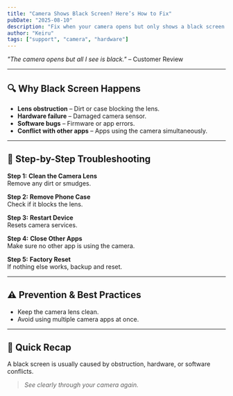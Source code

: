 ```yaml
---
title: "Camera Shows Black Screen? Here’s How to Fix"
pubDate: "2025-08-10"
description: "Fix when your camera opens but only shows a black screen."
author: "Keiru"
tags: ["support", "camera", "hardware"]
---
```


_"The camera opens but all I see is black."_ – Customer Review

---

## 🔍 Why Black Screen Happens

- **Lens obstruction** – Dirt or case blocking the lens.
- **Hardware failure** – Damaged camera sensor.
- **Software bugs** – Firmware or app errors.
- **Conflict with other apps** – Apps using the camera simultaneously.

---

## 🧭 Step-by-Step Troubleshooting

**Step 1:** **Clean the Camera Lens**  
Remove any dirt or smudges.

**Step 2:** **Remove Phone Case**  
Check if it blocks the lens.

**Step 3:** **Restart Device**  
Resets camera services.

**Step 4:** **Close Other Apps**  
Make sure no other app is using the camera.

**Step 5:** **Factory Reset**  
If nothing else works, backup and reset.

---

## ⚠️ Prevention & Best Practices

- Keep the camera lens clean.
- Avoid using multiple camera apps at once.

---

## 📌 Quick Recap

A black screen is usually caused by obstruction, hardware, or software conflicts.  
> _See clearly through your camera again._
